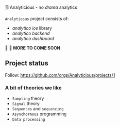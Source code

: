 🗒 Analyticious - no *drama* analytics


`Analyticous` project consists of:
 - _analytico ios_ library
 - _analytico backend_
 - _analytico dashboard_

:rocket: :rocket: **MORE TO COME SOON**

## Project status
Follow: https://github.com/orgs/Analyticious/projects/1

### A bit of theories we like
- `Sampling` theory
- `Signal` theory
- `Sequences` and `sequencing`
- `Asynchornous` programming
- `Data processing`
